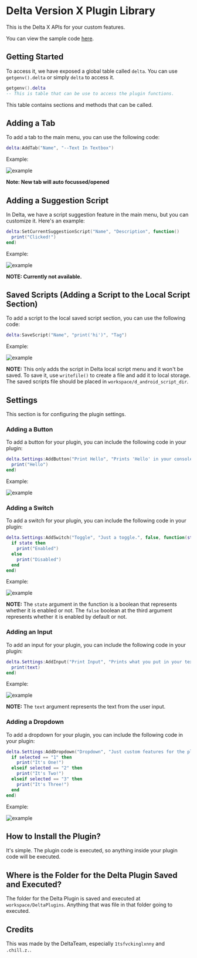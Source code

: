 # Delta Version X Plugin Library
This is the Delta X APIs for your custom features.

You can view the sample code [here](https://github.com/AZYsGithub/DeltaXPlugin/blob/main/example.lua).

## Getting Started
To access it, we have exposed a global table called `delta`. You can use `getgenv().delta` or simply `delta` to access it.
```lua
getgenv().delta
-- This is table that can be use to access the plugin functions.
```

This table contains sections and methods that can be called.

## Adding a Tab
To add a tab to the main menu, you can use the following code:
```lua
delta:AddTab("Name", "--Text In Textbox")
```
Example:

![example](https://cdn.discordapp.com/attachments/1122943671499772006/1145409799278837781/image.png)

**Note: New tab will auto focussed/opened**

## Adding a Suggestion Script
In Delta, we have a script suggestion feature in the main menu, but you can customize it. Here's an example:
```lua
delta:SetCurrentSuggestionScript("Name", "Description", function()
  print("Clicked!")
end)
```
Example:

![example](https://cdn.discordapp.com/attachments/1122943671499772006/1145410052732227584/image.png)

**NOTE: Currently not available.**

## Saved Scripts (Adding a Script to the Local Script Section)
To add a script to the local saved script section, you can use the following code:
```lua
delta:SaveScript("Name", "print('hi')", "Tag")
```
Example:

![example](https://cdn.discordapp.com/attachments/1122943671499772006/1145410341791092746/image.png)

**NOTE:** This only adds the script in Delta local script menu and it won't be saved. To save it, use `writefile()` to create a file and add it to local storage. The saved scripts file should be placed in `workspace/d_android_script_dir`.

## Settings
This section is for configuring the plugin settings.

### Adding a Button
To add a button for your plugin, you can include the following code in your plugin:
```lua
delta.Settings:AddButton("Print Hello", "Prints 'Hello' in your console.", function()
  print("Hello")
end)
```
Example:

![example](https://cdn.discordapp.com/attachments/1122943671499772006/1145410518413217832/image.png")


### Adding a Switch
To add a switch for your plugin, you can include the following code in your plugin:
```lua
delta.Settings:AddSwitch("Toggle", "Just a toggle.", false, function(state)
  if state then
    print("Enabled")
  else
    print("Disabled")
  end
end)
```
Example:

![example](https://cdn.discordapp.com/attachments/1122943671499772006/1145410859032662058/image.png)

**NOTE:** The `state` argument in the function is a boolean that represents whether it is enabled or not. The `false` boolean at the third argument represents whether it is enabled by default or not.

### Adding an Input
To add an input for your plugin, you can include the following code in your plugin:
```lua
delta.Settings:AddInput("Print Input", "Prints what you put in your textbox.", function(text)
  print(text)
end)
```
Example:

![example](https://cdn.discordapp.com/attachments/1122943671499772006/1145411055774871652/image.png)

**NOTE:** The `text` argument represents the text from the user input.

### Adding a Dropdown
To add a dropdown for your plugin, you can include the following code in your plugin:
```lua
delta.Settings:AddDropdown("Dropdown", "Just custom features for the plugin", "Nothing!", {"1", "2", "3"}, function(selected)
  if selected == "1" then
    print("It's One!")
  elseif selected == "2" then
    print("It's Two!")
  elseif selected == "3" then
    print("It's Three!")
  end
end)
```
Example:

![example](https://cdn.discordapp.com/attachments/1122943671499772006/1145415217652695201/image.png)


## How to Install the Plugin?
It's simple. The plugin code is executed, so anything inside your plugin code will be executed.

## Where is the Folder for the Delta Plugin Saved and Executed?
The folder for the Delta Plugin is saved and executed at `workspace/DeltaPlugins`.
Anything that was file in that folder going to executed.

## Credits
This was made by the DeltaTeam, especially `1tsfvckinglxnny` and `.chill.z.`.
